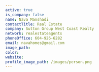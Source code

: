 ```yaml
---
active: true
is_company: false
name: Nava Manshadi
contactTitle: Real Estate
company: Sutton Group West Coast Realty
network: realestateagents
phoneOffice: 604-926-6282
email: navahomes@gmail.com
image_path:
color:
website:
profile_image_path: /images/person.png
---
```



